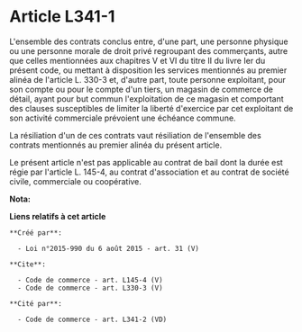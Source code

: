 # Article L341-1

L'ensemble des contrats conclus entre, d'une part, une personne physique ou une personne morale de droit privé regroupant des
commerçants, autre que celles mentionnées aux chapitres V et VI du titre II du livre Ier du présent code, ou mettant à
disposition les services mentionnés au premier alinéa de l'article L. 330-3 et, d'autre part, toute personne exploitant, pour
son compte ou pour le compte d'un tiers, un magasin de commerce de détail, ayant pour but commun l'exploitation de ce magasin
et comportant des clauses susceptibles de limiter la liberté d'exercice par cet exploitant de son activité commerciale
prévoient une échéance commune. 

La résiliation d'un de ces contrats vaut résiliation de l'ensemble des contrats mentionnés au premier alinéa du présent
article. 

Le présent article n'est pas applicable au contrat de bail dont la durée est régie par l'article L. 145-4, au contrat
d'association et au contrat de société civile, commerciale ou coopérative.

**Nota:**



**Liens relatifs à cet article**

	**Créé par**:

	  - Loi n°2015-990 du 6 août 2015 - art. 31 (V)

	**Cite**:

	  - Code de commerce - art. L145-4 (V)
	  - Code de commerce - art. L330-3 (V)

	**Cité par**:

	  - Code de commerce - art. L341-2 (VD)
